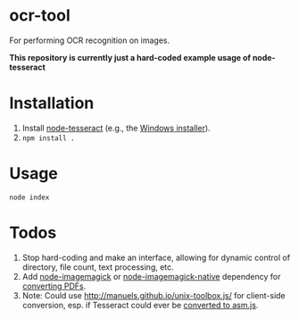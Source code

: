 # ocr-tool

For performing OCR recognition on images.

**This repository is currently just a hard-coded example usage of node-tesseract**

# Installation

1. Install [node-tesseract](https://github.com/tesseract-ocr/tesseract) (e.g., the [Windows installer](https://code.google.com/p/tesseract-ocr/downloads/detail?name=tesseract-ocr-setup-3.02.02.exe&can=2&q=)).
1. ```npm install .```

# Usage

`node index`

# Todos

1. Stop hard-coding and make an interface, allowing for dynamic control of directory, file count, text processing, etc.
1. Add [node-imagemagick](https://github.com/yourdeveloper/node-imagemagick) or [node-imagemagick-native](https://github.com/mash/node-imagemagick-native) dependency for [converting PDFs](http://kiirani.com/2013/03/22/tesseract-pdf.html).
1. Note: Could use http://manuels.github.io/unix-toolbox.js/ for client-side conversion, esp. if Tesseract could ever be
[converted to asm.js](https://github.com/tesseract-ocr/tesseract/issues/75).
